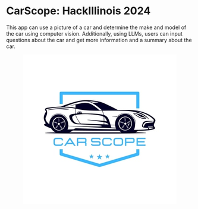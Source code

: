 # CarScope: HackIllinois 2024

This app can use a picture of a car and determine the make and model of the car using computer vision. Additionally, using LLMs, users can input questions about the car and get more information and a summary about the car.


<p align="center">
    <img src="images/carscope.jpg" alt="Alt Text">
</p>
